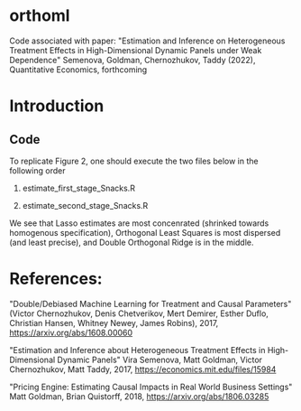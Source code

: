 # orthoml
Code associated with paper: "Estimation and Inference on Heterogeneous Treatment Effects in High-Dimensional Dynamic Panels under Weak Dependence" Semenova, Goldman, Chernozhukov, Taddy (2022), Quantitative Economics, forthcoming

# Introduction

## Code

To replicate Figure 2,  one should execute the two files below in the following order

1. estimate_first_stage_Snacks.R

2. estimate_second_stage_Snacks.R 

We see that Lasso estimates are most concenrated (shrinked towards homogenous specification), Orthogonal Least Squares  is most dispersed (and least precise), and  Double Orthogonal Ridge is in the middle. 

# References:

"Double/Debiased Machine Learning for Treatment and Causal Parameters" (Victor Chernozhukov, Denis Chetverikov, Mert Demirer, Esther Duflo, Christian Hansen, Whitney Newey, James Robins), 2017, https://arxiv.org/abs/1608.00060

"Estimation and Inference about Heterogeneous Treatment Effects in High-Dimensional Dynamic Panels"
Vira Semenova, Matt Goldman, Victor Chernozhukov, Matt Taddy, 2017, https://economics.mit.edu/files/15984 

"Pricing Engine: Estimating Causal Impacts in Real World Business Settings" Matt Goldman, Brian Quistorff, 2018, https://arxiv.org/abs/1806.03285 
